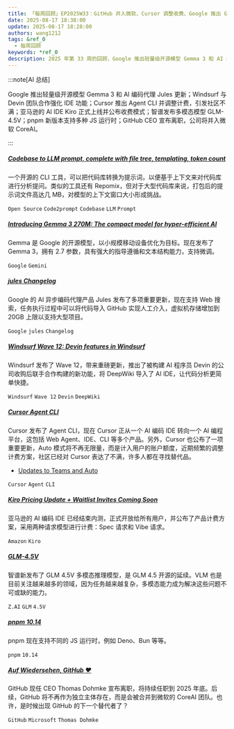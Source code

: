 ```yaml
---
title: 「每周回顾」EP2025W33：GitHub 并入微软、Cursor 调整收费、Google 推出 Gemma 3
date: 2025-08-17 18:38:00
update: 2025-08-17 18:28:00
authors: wang1212
tags: &ref_0
  - 每周回顾
keywords: *ref_0
description: 2025 年第 33 周的回顾，Google 推出轻量级开源模型 Gemma 3 和 AI 编码代理 Jules 更新；Windsurf 与 Devin 团队合作强化 IDE 功能；Cursor 推出 Agent CLI 并调整计费，引发社区不满；亚马逊的 AI IDE Kiro 正式上线并公布收费模式；智谱发布多模态模型 GLM-4.5V；pnpm 新版本支持多种 JS 运行时；GitHub CEO 宣布离职，公司将并入微软 CoreAI。
---
```


:::note[AI 总结]

Google 推出轻量级开源模型 Gemma 3 和 AI 编码代理 Jules 更新；Windsurf 与 Devin 团队合作强化 IDE 功能；Cursor 推出 Agent CLI 并调整计费，引发社区不满；亚马逊的 AI IDE Kiro 正式上线并公布收费模式；智谱发布多模态模型 GLM-4.5V；pnpm 新版本支持多种 JS 运行时；GitHub CEO 宣布离职，公司将并入微软 CoreAI。

:::

<!-- truncate -->

##### [Codebase to LLM prompt, complete with file tree, templating, token count](https://www.opensourceprojects.dev/post/1956768219903185389)

一个开源的 CLI 工具，可以把代码库转换为提示词，以便基于上下文来对代码库进行分析提问。类似的工具还有 Repomix，但对于大型代码库来说，打包后的提示词文件高达几 MB，对模型的上下文窗口大小形成挑战。

`Open Source` `Code2prompt` `Codebase` `LLM` `Prompt`

##### [Introducing Gemma 3 270M: The compact model for hyper-efficient AI](https://developers.googleblog.com/en/introducing-gemma-3-270m/)

Gemma 是 Google 的开源模型，以小规模移动设备优化为目标。现在发布了 Gemma 3，拥有 2.7 参数，具有强大的指导遵循和文本结构能力，支持微调。

`Google` `Gemini`

##### [jules Changelog](https://jules.google/docs/changelog/)

Google 的 AI 异步编码代理产品 Jules 发布了多项重要更新，现在支持 Web 搜索，任务执行过程中可以将代码导入 GitHub 实现人工介入，虚拟机存储增加到 20GB 上限以支持大型项目。

`Google` `jules` `Changelog`

##### [Windsurf Wave 12: Devin features in Windsurf](https://windsurf.com/blog/windsurf-wave-12)

Windsurf 发布了 Wave 12，带来重磅更新，推出了被构建 AI 程序员 Devin 的公司收购后联手合作构建的新功能，将 DeepWiki 导入了 AI IDE，让代码分析更简单快捷。

`Windsurf` `Wave 12` `Devin` `DeepWiki`

##### [Cursor Agent CLI](https://cursor.com/ja/blog/cli)

Cursor 发布了 Agent CLI，现在 Cursor 正从一个 AI 编码 IDE 转向一个 AI 编程平台，这包括 Web Agent、IDE、CLI 等多个产品。另外，Cursor 也公布了一项重要更新，Auto 模式将不再无限量，而是计入用户的账户额度，近期频繁的调整计费方案，社区已经对 Cursor 表达了不满，许多人都在寻找替代品。

- [Updates to Teams and Auto](https://cursor.com/ja/blog/aug-2025-pricing)

`Cursor` `Agent` `CLI`

##### [Kiro Pricing Update + Waitlist Invites Coming Soon](https://kiro.dev/blog/pricing-waitlist-updates/)

亚马逊的 AI 编码 IDE 已经结束内测，正式开放给所有用户，并公布了产品计费方案，采用两种请求模型进行计费：Spec 请求和 Vibe 请求。

`Amazon` `Kiro`

##### [GLM-4.5V](https://huggingface.co/zai-org/GLM-4.5V)

智谱新发布了 GLM 4.5V 多模态推理模型，是 GLM 4.5 开源的延续。VLM 也是目前关注越来越多的领域，因为任务越来越复杂，多模态能力成为解决这些问题不可或缺的能力。

`Z.AI` `GLM` `4.5V`

##### [pnpm 10.14](https://pnpm.io/blog/releases/10.14)

pnpm 现在支持不同的 JS 运行时，例如 Deno、Bun 等等。

`pnpm` `10.14`

##### [Auf Wiedersehen, GitHub ♥️](https://github.blog/news-insights/company-news/goodbye-github/)

GitHub 现任 CEO Thomas Dohmke 宣布离职，将持续任职到 2025 年底。后续，GitHub 将不再作为独立主体存在，而是会被合并到微软的 CoreAI 团队。也许，是时候出现 GitHub 的下一个替代者了？

`GitHub` `Microsoft` `Thomas Dohmke`
